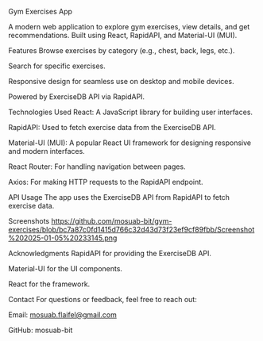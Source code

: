 Gym Exercises App

A modern web application to explore gym exercises, view details, and get recommendations. Built using React, RapidAPI, and Material-UI (MUI).

Features
Browse exercises by category (e.g., chest, back, legs, etc.).

Search for specific exercises.

Responsive design for seamless use on desktop and mobile devices.

Powered by ExerciseDB API via RapidAPI.

Technologies Used
React: A JavaScript library for building user interfaces.

RapidAPI: Used to fetch exercise data from the ExerciseDB API.

Material-UI (MUI): A popular React UI framework for designing responsive and modern interfaces.

React Router: For handling navigation between pages.

Axios: For making HTTP requests to the RapidAPI endpoint.

API Usage
The app uses the ExerciseDB API from RapidAPI to fetch exercise data.

Screenshots
https://github.com/mosuab-bit/gym-exercises/blob/bc7a87c0fd1415d766c32d43d73f23ef9cf89fbb/Screenshot%202025-01-05%20233145.png

Acknowledgments
RapidAPI for providing the ExerciseDB API.

Material-UI for the UI components.

React for the framework.

Contact
For questions or feedback, feel free to reach out:

Email: mosuab.flaifel@gmail.com

GitHub: mosuab-bit
